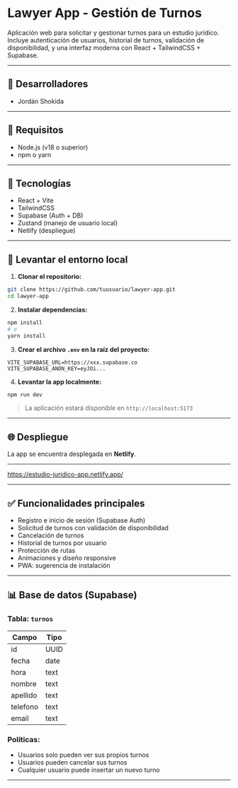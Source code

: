 # Lawyer App - Gestión de Turnos

Aplicación web para solicitar y gestionar turnos para un estudio jurídico. Incluye autenticación de usuarios, historial de turnos, validación de disponibilidad, y una interfaz moderna con React + TailwindCSS + Supabase.

---

## 👥 Desarrolladores

* Jordán Shokida
  
---

## 🚀 Requisitos

* Node.js (v18 o superior)
* npm o yarn

---

## 🔮 Tecnologías

* React + Vite
* TailwindCSS
* Supabase (Auth + DB)
* Zustand (manejo de usuario local)
* Netlify (despliegue)

---

## 🚪 Levantar el entorno local

1. **Clonar el repositorio:**

```bash
git clone https://github.com/tuusuario/lawyer-app.git
cd lawyer-app
```

2. **Instalar dependencias:**

```bash
npm install
# o
yarn install
```

3. **Crear el archivo `.env` en la raíz del proyecto:**

```env
VITE_SUPABASE_URL=https://xxx.supabase.co
VITE_SUPABASE_ANON_KEY=eyJOi...
```

4. **Levantar la app localmente:**

```bash
npm run dev
```

> La aplicación estará disponible en `http://localhost:5173`

---

## 🌐 Despliegue

La app se encuentra desplegada en **Netlify**. 

---

https://estudio-juridico-app.netlify.app/

---

## ✅ Funcionalidades principales

* Registro e inicio de sesión (Supabase Auth)
* Solicitud de turnos con validación de disponibilidad
* Cancelación de turnos
* Historial de turnos por usuario
* Protección de rutas
* Animaciones y diseño responsive
* PWA: sugerencia de instalación

---

## 📊 Base de datos (Supabase)

### Tabla: `turnos`

| Campo    | Tipo |
| -------- | ---- |
| id       | UUID |
| fecha    | date |
| hora     | text |
| nombre   | text |
| apellido | text |
| telefono | text |
| email    | text |

### Políticas:

* Usuarios solo pueden ver sus propios turnos
* Usuarios pueden cancelar sus turnos
* Cualquier usuario puede insertar un nuevo turno

---


